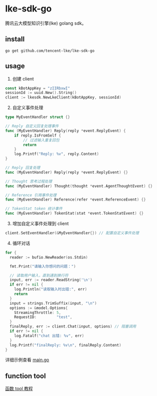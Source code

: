 # lke-sdk-go
腾讯云大模型知识引擎(lke) golang sdk。

## install
`go get github.com/tencent-lke/lke-sdk-go`

## usage

1. 创建 client
```go
const kBotAppKey = "zIIRbxwI"
sessionId := uuid.New().String()
client := lkesdk.NewLkeClient(kBotAppKey, sessionId)
```

2. 自定义事件处理
```go
type MyEventHandler struct {}

// Reply 自定义回复处理事件
func (MyEventHandler) Reply(reply *event.ReplyEvent) {
	if reply.IsFromSelf {
		// 过滤输入重复回包
		return
	}
	log.Printf("Reply: %v", reply.Content)
}

// Reply 回复处理
func (MyEventHandler) Reply(reply *event.ReplyEvent) {}

// Thought 思考过程处理
func (MyEventHandler) Thought(thought *event.AgentThoughtEvent) {}

// Reference 引用事件处理
func (MyEventHandler) Reference(refer *event.ReferenceEvent) {}

// TokenStat token 统计事件
func (MyEventHandler) TokenStat(stat *event.TokenStatEvent) {}

```

3. 增加自定义事件处理到 client
```go
client.SetEventHandler(&MyEventHandler{}) // 配置自定义事件处理
```

4. 循环对话
```go
for {
  reader := bufio.NewReader(os.Stdin)

  fmt.Print("请输入你想问的问题：")

  // 读取用户输入，直到遇到换行符
  input, err := reader.ReadString('\n')
  if err != nil {
    log.Println("读取输入时出错:", err)
    return
  }
  input = strings.TrimSuffix(input, "\n")
  options := &model.Options{
    StreamingThrottle: 5,
    RequestID:         "test",
  }
  finalReply, err := client.Chat(input, options) // 阻塞调用
  if err != nil {
    log.Fatalf("chat 出错: %v", err)
  }
  log.Printf("finalReply: %v\n", finalReply.Content)
}
```

详细示例查看 [main.go](https://github.com/tencent-lke/lke-sdk-go/blob/main/example/general/main.go)

## function tool
[函数 tool 教程]()
